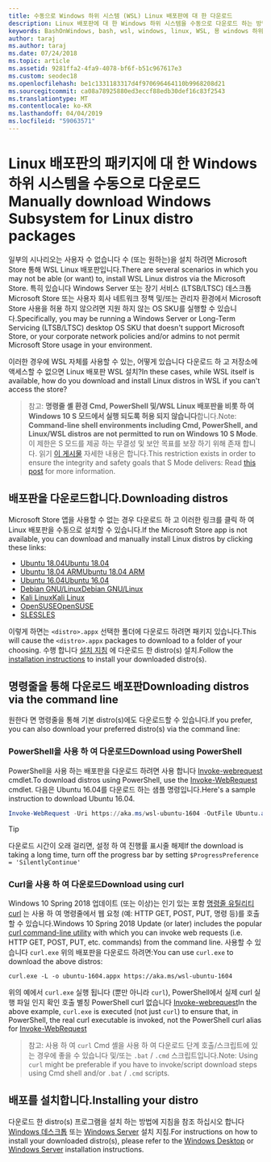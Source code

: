 ```yaml
---
title: 수동으로 Windows 하위 시스템 (WSL) Linux 배포판에 대 한 다운로드
description: Linux 배포판에 대 한 Windows 하위 시스템을 수동으로 다운로드 하는 방법에 대 한 지침입니다.
keywords: BashOnWindows, bash, wsl, windows, linux, WSL, 용 windows 하위 시스템 배포판, windows 하위 시스템, ubuntu, openSUSE, SLES, debian, kali
author: taraj
ms.author: taraj
ms.date: 07/24/2018
ms.topic: article
ms.assetid: 9281ffa2-4fa9-4078-bf6f-b51c967617e3
ms.custom: seodec18
ms.openlocfilehash: be1c1331183317d4f970696464110b9968208d21
ms.sourcegitcommit: ca08a78925880ed3eccf88edb30def16c83f2543
ms.translationtype: MT
ms.contentlocale: ko-KR
ms.lasthandoff: 04/04/2019
ms.locfileid: "59063571"
---
```

# <a name="manually-download-windows-subsystem-for-linux-distro-packages"></a><span data-ttu-id="60d3b-104">Linux 배포판의 패키지에 대 한 Windows 하위 시스템을 수동으로 다운로드</span><span class="sxs-lookup"><span data-stu-id="60d3b-104">Manually download Windows Subsystem for Linux distro packages</span></span>

<span data-ttu-id="60d3b-105">일부의 시나리오는 사용자 수 없습니다 수 (또는 원하는)을 설치 하려면 Microsoft Store 통해 WSL Linux 배포판입니다.</span><span class="sxs-lookup"><span data-stu-id="60d3b-105">There are several scenarios in which you may not be able (or want) to, install WSL Linux distros via the Microsoft Store.</span></span> <span data-ttu-id="60d3b-106">특히 있습니다 Windows Server 또는 장기 서비스 (LTSB/LTSC) 데스크톱 Microsoft Store 또는 사용자 회사 네트워크 정책 및/또는 관리자 환경에서 Microsoft Store 사용을 허용 하지 않으려면 지원 하지 않는 OS SKU를 실행할 수 있습니다.</span><span class="sxs-lookup"><span data-stu-id="60d3b-106">Specifically, you may be running a Windows Server or Long-Term Servicing (LTSB/LTSC) desktop OS SKU that doesn't support Microsoft Store, or your corporate network policies and/or admins to not permit Microsoft Store usage in your environment.</span></span>

<span data-ttu-id="60d3b-107">이러한 경우에 WSL 자체를 사용할 수 있는, 어떻게 있습니다 다운로드 하 고 저장소에 액세스할 수 없으면 Linux 배포판 WSL 설치?</span><span class="sxs-lookup"><span data-stu-id="60d3b-107">In these cases, while WSL itself is available, how do you download and install Linux distros in WSL if you can't access the store?</span></span>

> <span data-ttu-id="60d3b-108">참고: **명령줄 셸 환경 Cmd, PowerShell 및/WSL Linux 배포판을 비롯 하 여 Windows 10 S 모드에서 실행 되도록 허용 되지 않습니다**합니다.</span><span class="sxs-lookup"><span data-stu-id="60d3b-108">Note: **Command-line shell environments including Cmd, PowerShell, and Linux/WSL distros are not permitted to run on Windows 10 S Mode**.</span></span> <span data-ttu-id="60d3b-109">이 제한은 S 모드를 제공 하는 무결성 및 보안 목표를 보장 하기 위해 존재 합니다. 읽기 [이 게시물](https://blogs.msdn.microsoft.com/commandline/2017/05/18/will-linux-distros-run-on-windows-10-s/) 자세한 내용은 합니다.</span><span class="sxs-lookup"><span data-stu-id="60d3b-109">This restriction exists in order to ensure the integrity and safety goals that S Mode delivers: Read [this post](https://blogs.msdn.microsoft.com/commandline/2017/05/18/will-linux-distros-run-on-windows-10-s/) for more information.</span></span>

## <a name="downloading-distros"></a><span data-ttu-id="60d3b-110">배포판을 다운로드합니다.</span><span class="sxs-lookup"><span data-stu-id="60d3b-110">Downloading distros</span></span>

<span data-ttu-id="60d3b-111">Microsoft Store 앱을 사용할 수 없는 경우 다운로드 하 고 이러한 링크를 클릭 하 여 Linux 배포판을 수동으로 설치할 수 있습니다.</span><span class="sxs-lookup"><span data-stu-id="60d3b-111">If the Microsoft Store app is not available, you can download and manually install Linux distros by clicking these links:</span></span>
* [<span data-ttu-id="60d3b-112">Ubuntu 18.04</span><span class="sxs-lookup"><span data-stu-id="60d3b-112">Ubuntu 18.04</span></span>](https://aka.ms/wsl-ubuntu-1804)
* [<span data-ttu-id="60d3b-113">Ubuntu 18.04 ARM</span><span class="sxs-lookup"><span data-stu-id="60d3b-113">Ubuntu 18.04 ARM</span></span>](https://aka.ms/wsl-ubuntu-1804-arm)
* [<span data-ttu-id="60d3b-114">Ubuntu 16.04</span><span class="sxs-lookup"><span data-stu-id="60d3b-114">Ubuntu 16.04</span></span>](https://aka.ms/wsl-ubuntu-1604)
* [<span data-ttu-id="60d3b-115">Debian GNU/Linux</span><span class="sxs-lookup"><span data-stu-id="60d3b-115">Debian GNU/Linux</span></span>](https://aka.ms/wsl-debian-gnulinux)
* [<span data-ttu-id="60d3b-116">Kali Linux</span><span class="sxs-lookup"><span data-stu-id="60d3b-116">Kali Linux</span></span>](https://aka.ms/wsl-kali-linux)
* [<span data-ttu-id="60d3b-117">OpenSUSE</span><span class="sxs-lookup"><span data-stu-id="60d3b-117">OpenSUSE</span></span>](https://aka.ms/wsl-opensuse-42)
* [<span data-ttu-id="60d3b-118">SLES</span><span class="sxs-lookup"><span data-stu-id="60d3b-118">SLES</span></span>](https://aka.ms/wsl-sles-12)

<span data-ttu-id="60d3b-119">이렇게 하면는 `<distro>.appx` 선택한 폴더에 다운로드 하려면 패키지 있습니다.</span><span class="sxs-lookup"><span data-stu-id="60d3b-119">This will cause the `<distro>.appx` packages to download to a folder of your choosing.</span></span> <span data-ttu-id="60d3b-120">수행 합니다 [설치 지침](#installing-your-distro) 에 다운로드 한 distro(s) 설치.</span><span class="sxs-lookup"><span data-stu-id="60d3b-120">Follow the [installation instructions](#installing-your-distro) to install your downloaded distro(s).</span></span>

## <a name="downloading-distros-via-the-command-line"></a><span data-ttu-id="60d3b-121">명령줄을 통해 다운로드 배포판</span><span class="sxs-lookup"><span data-stu-id="60d3b-121">Downloading distros via the command line</span></span>
<span data-ttu-id="60d3b-122">원한다 면 명령줄을 통해 기본 distro(s)에도 다운로드할 수 있습니다.</span><span class="sxs-lookup"><span data-stu-id="60d3b-122">If you prefer, you can also download your preferred distro(s) via the command line:</span></span>

 ### <a name="download-using-powershell"></a><span data-ttu-id="60d3b-123">PowerShell을 사용 하 여 다운로드</span><span class="sxs-lookup"><span data-stu-id="60d3b-123">Download using PowerShell</span></span>
 <span data-ttu-id="60d3b-124">PowerShell을 사용 하는 배포판을 다운로드 하려면 사용 합니다 [Invoke-webrequest](https://msdn.microsoft.com/powershell/reference/5.1/microsoft.powershell.utility/invoke-webrequest) cmdlet.</span><span class="sxs-lookup"><span data-stu-id="60d3b-124">To download distros using PowerShell, use the [Invoke-WebRequest](https://msdn.microsoft.com/powershell/reference/5.1/microsoft.powershell.utility/invoke-webrequest) cmdlet.</span></span> <span data-ttu-id="60d3b-125">다음은 Ubuntu 16.04를 다운로드 하는 샘플 명령입니다.</span><span class="sxs-lookup"><span data-stu-id="60d3b-125">Here's a sample instruction to download Ubuntu 16.04.</span></span>

```powershell
Invoke-WebRequest -Uri https://aka.ms/wsl-ubuntu-1604 -OutFile Ubuntu.appx -UseBasicParsing
```

> [!TIP]
> <span data-ttu-id="60d3b-126">다운로드 시간이 오래 걸리면, 설정 하 여 진행률 표시줄 해제</span><span class="sxs-lookup"><span data-stu-id="60d3b-126">If the download is taking a long time, turn off the progress bar by setting</span></span> `$ProgressPreference = 'SilentlyContinue'`

### <a name="download-using-curl"></a><span data-ttu-id="60d3b-127">Curl을 사용 하 여 다운로드</span><span class="sxs-lookup"><span data-stu-id="60d3b-127">Download using curl</span></span>
<span data-ttu-id="60d3b-128">Windows 10 Spring 2018 업데이트 (또는 이상)는 인기 있는 포함 [명령줄 유틸리티 curl](https://curl.haxx.se/) 는 사용 하 여 명령줄에서 웹 요청 (예: HTTP GET, POST, PUT, 명령 등)를 호출할 수 있습니다.</span><span class="sxs-lookup"><span data-stu-id="60d3b-128">Windows 10 Spring 2018 Update (or later) includes the popular [curl command-line utility](https://curl.haxx.se/) with which you can invoke web requests (i.e. HTTP GET, POST, PUT, etc. commands) from the command line.</span></span> <span data-ttu-id="60d3b-129">사용할 수 있습니다 `curl.exe` 위의 배포판을 다운로드 하려면:</span><span class="sxs-lookup"><span data-stu-id="60d3b-129">You can use `curl.exe` to download the above distros:</span></span>

```console
curl.exe -L -o ubuntu-1604.appx https://aka.ms/wsl-ubuntu-1604
```

<span data-ttu-id="60d3b-130">위의 예에서 `curl.exe` 실행 됩니다 (뿐만 아니라 `curl`), PowerShell에서 실제 curl 실행 파일 인지 확인 호출 별칭 PowerShell curl 없습니다 [Invoke-webrequest](https://docs.microsoft.com/en-us/powershell/module/microsoft.powershell.utility/invoke-webrequest?view=powershell-6)</span><span class="sxs-lookup"><span data-stu-id="60d3b-130">In the above example, `curl.exe` is executed (not just `curl`) to ensure that, in PowerShell, the real curl executable is invoked, not the PowerShell curl alias for [Invoke-WebRequest](https://docs.microsoft.com/en-us/powershell/module/microsoft.powershell.utility/invoke-webrequest?view=powershell-6)</span></span>

> <span data-ttu-id="60d3b-131">참고: 사용 하 여 `curl` Cmd 셸을 사용 하 여 다운로드 단계 호출/스크립트에 있는 경우에 좋을 수 있습니다 및/또는 `.bat`  /  `.cmd` 스크립트입니다.</span><span class="sxs-lookup"><span data-stu-id="60d3b-131">Note: Using `curl` might be preferable if you have to invoke/script download steps using Cmd shell and/or `.bat` / `.cmd` scripts.</span></span>

## <a name="installing-your-distro"></a><span data-ttu-id="60d3b-132">배포를 설치합니다.</span><span class="sxs-lookup"><span data-stu-id="60d3b-132">Installing your distro</span></span>
<span data-ttu-id="60d3b-133">다운로드 한 distro(s) 프로그램을 설치 하는 방법에 지침을 참조 하십시오 합니다 [Windows 데스크톱](install-win10.md) 또는 [Windows Server](install-on-server.md) 설치 지침.</span><span class="sxs-lookup"><span data-stu-id="60d3b-133">For instructions on how to install your downloaded distro(s), please refer to the [Windows Desktop](install-win10.md) or [Windows Server](install-on-server.md) installation instructions.</span></span>
